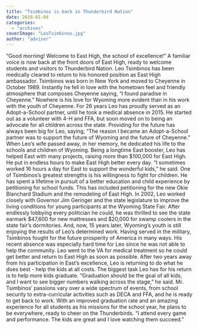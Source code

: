 ```yaml
---
title: "Tsimbinos is back in Thunderbird Nation"
date: 2018-01-04
categories: 
  - "archives"
coverImage: "LeoTsimbinos.jpg"
author: "adviser"
---
```


“Good morning! Welcome to East High, the school of excellence!” A familiar voice is now back at the front doors of East High, ready to welcome students and visitors to Thunderbird Nation. Leo Tsimbinos has been medically cleared to return to his honored position as East High ambassador. Tsimbinos was born in New York and moved to Cheyenne in October 1989. Instantly he fell in love with the hometown feel and friendly atmosphere that composes Cheyenne saying, “I found paradise in Cheyenne.” Nowhere is his love for Wyoming more evident than in his work with the youth of Cheyenne. For 26 years Leo has proudly served as an Adopt-a-School partner, until he took a medical absence in 2015. He started out as a volunteer with 4-H and FFA, but soon moved on to being an advocate for all children across the state. Providing for the future has always been big for Leo, saying, “The reason I became an Adopt-a-School partner was to support the future of Wyoming and the future of Cheyenne.” When Leo’s wife passed away, in her memory, he dedicated his life to the schools and children of Wyoming. Being a longtime East booster, Leo has helped East with many projects, raising more than $100,000 for East High. He put in endless hours to make East High better every day. “I sometimes worked 16 hours a day for East to support the wonderful kids,” he said. One of Tsimbinos’s greatest strengths is his willingness to fight for children. He has spent a lifetime in pursuit of a better education and child experience by petitioning for school funds. This has included petitioning for the new Okie Blanchard Stadium and the remodeling of East High. In 2002, Leo worked closely with Governor Jim Geringer and the state legislature to improve the living conditions for young participants at the Wyoming State Fair. After endlessly lobbying every politician he could, he was thrilled to see the state earmark $47,600 for new mattresses and $20,000 for swamp coolers in the state fair’s dormitories. And, now, 15 years later, Wyoming’s youth is still enjoying the results of Leo’s determined work. Having served in the military, Tsimbinos fought for the future prosperity of America in many ways. His recent absence was especially hard time for Leo since he was not able to help the community. Leo went to the VA for medical treatment so he could get better and return to East High as soon as possible. After two years away from his participation in East’s excellence, Leo is returning to do what he does best - help the kids at all costs. The biggest task Leo has for his return is to help more kids graduate. “Graduation should be the goal of all kids, and I want to see bigger numbers walking across the stage,” he said. Mr. Tsimbinos’ passions vary over a wide spectrum of events, from school security to extra-curricular activities such as DECA and FFA, and he is ready to get back to work. With an improved graduation rate and an amazing experience for all students as his missions for the school year, he plans to be everywhere, ready to cheer on the Thunderbirds. “I attend every game and performance. The kids are great and I love watching them succeed.”
